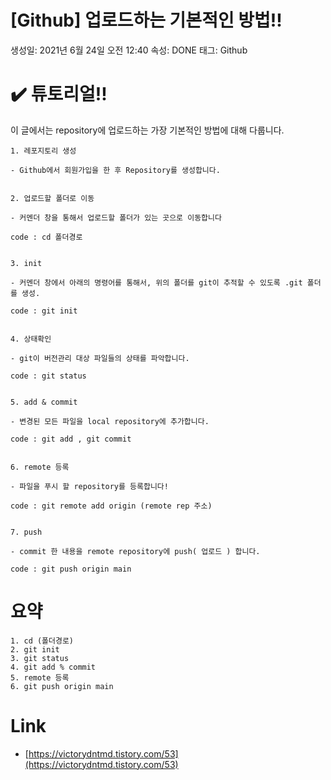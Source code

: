 # [Github] 업로드하는 기본적인 방법!!

생성일: 2021년 6월 24일 오전 12:40
속성: DONE
태그: Github

# ✔️ 튜토리얼!!
이 글에서는 repository에 업로드하는 가장 기본적인 방법에 대해 다룹니다.


```
1. 레포지토리 생성

- Github에서 회원가입을 한 후 Repository를 생성합니다.


2. 업로드할 폴더로 이동

- 커멘더 창을 통해서 업로드할 폴더가 있는 곳으로 이동합니다

code : cd 폴더경로


3. init

- 커멘더 창에서 아래의 명령어를 통해서, 위의 폴더를 git이 추적할 수 있도록 .git 폴더를 생성.

code : git init


4. 상태확인

- git이 버전관리 대상 파일들의 상태를 파악합니다.

code : git status


5. add & commit

- 변경된 모든 파일을 local repository에 추가합니다.

code : git add , git commit 


6. remote 등록

- 파일을 푸시 할 repository를 등록합니다!

code : git remote add origin (remote rep 주소)


7. push

- commit 한 내용을 remote repository에 push( 업로드 ) 합니다.

code : git push origin main

```
# 요약

```basic
1. cd (폴더경로)
2. git init
3. git status
4. git add % commit
5. remote 등록
6. git push origin main
```

# Link

- [https://victorydntmd.tistory.com/53](https://victorydntmd.tistory.com/53)
